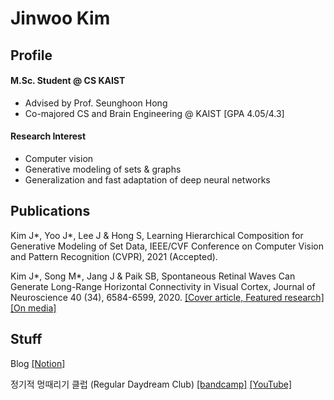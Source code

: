 # Jinwoo Kim

## Profile
#### M.Sc. Student @ CS KAIST
* Advised by Prof. Seunghoon Hong
* Co-majored CS and Brain Engineering @ KAIST [GPA 4.05/4.3]

#### Research Interest
* Computer vision
* Generative modeling of sets & graphs
* Generalization and fast adaptation of deep neural networks

## Publications
Kim J*, Yoo J*, Lee J & Hong S, Learning Hierarchical Composition for Generative Modeling of Set Data, IEEE/CVF Conference on Computer Vision and Pattern Recognition (CVPR), 2021 (Accepted).

Kim J*, Song M*, Jang J & Paik SB, Spontaneous Retinal Waves Can Generate Long-Range Horizontal Connectivity in Visual Cortex, Journal of Neuroscience 40 (34), 6584-6599, 2020. [[Cover article, Featured research]](https://www.jneurosci.org/content/40/34/6584) [[On media]](https://www.chosun.com/site/data/html_dir/2020/08/21/2020082101263.html)

## Stuff
Blog [[Notion]](https://www.notion.so/jw9730/a6f2de079fb445f4b97c0c1f6f52c2ec?v=1b00248f1c7c44259d9b78d7d3c6d588)

정기적 멍때리기 클럽 (Regular Daydream Club) [[bandcamp]](https://regulardaydreamclub.bandcamp.com/) [[YouTube]](https://www.youtube.com/channel/UCS8ikeK2J3Rr_EBniujmhLA)
